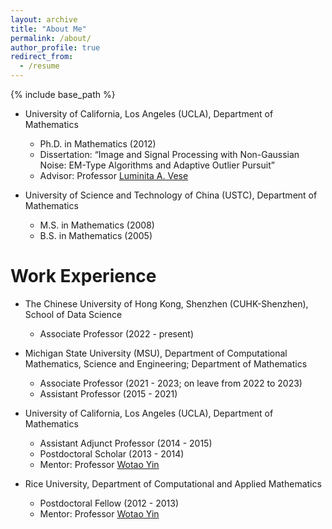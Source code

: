 ```yaml
---
layout: archive
title: "About Me"
permalink: /about/
author_profile: true
redirect_from:
  - /resume
---
```


{% include base_path %}

* University of California, Los Angeles (UCLA), Department of Mathematics
  * Ph.D. in Mathematics (2012)
  * Dissertation: “Image and Signal Processing with Non-Gaussian Noise: EM-Type Algorithms and Adaptive Outlier Pursuit”
  * Advisor: Professor [Luminita A. Vese](https://www.math.ucla.edu/~lvese/)

* University of Science and Technology of China (USTC), Department of Mathematics
  * M.S. in Mathematics (2008)
  * B.S. in Mathematics (2005)

Work Experience
======
* The Chinese University of Hong Kong, Shenzhen (CUHK-Shenzhen), School of Data Science
  * Associate Professor (2022 - present)

* Michigan State University (MSU), Department of Computational Mathematics, Science and Engineering; Department of Mathematics
  * Associate Professor (2021 - 2023; on leave from 2022 to 2023) 
  * Assistant Professor (2015 - 2021)

* University of California, Los Angeles (UCLA), Department of Mathematics
  * Assistant Adjunct Professor (2014 - 2015)
  * Postdoctoral Scholar (2013 - 2014)
  * Mentor: Professor [Wotao Yin](https://wotaoyin.mathopt.com/)

* Rice University, Department of Computational and Applied Mathematics
  * Postdoctoral Fellow (2012 - 2013)
  * Mentor: Professor [Wotao Yin](https://wotaoyin.mathopt.com/)




  

